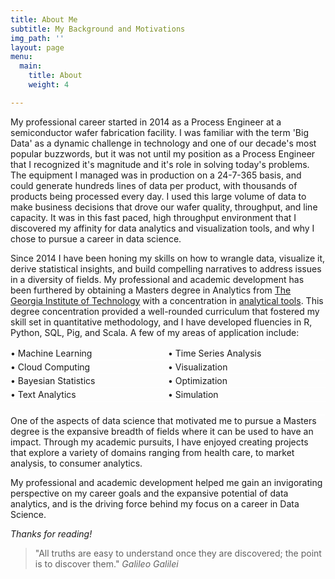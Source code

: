 ```yaml
---
title: About Me
subtitle: My Background and Motivations
img_path: ''
layout: page
menu:
  main:
    title: About
    weight: 4

---
```

My professional career started in 2014 as a Process Engineer at a semiconductor wafer fabrication facility. I was familiar with the term 'Big Data' as a dynamic challenge in technology and one of our decade's most popular buzzwords, but it was not until my position as a Process Engineer that I recognized it's magnitude and it's role in solving today's problems. The equipment I managed was in production on a 24-7-365 basis, and could generate hundreds lines of data per product, with thousands of products being processed every day. I used this large volume of data to make business decisions that drove our wafer quality, throughput, and line capacity. It was in this fast paced, high throughput environment that I discovered my affinity for data analytics and visualization tools, and why I chose to pursue a career in data science.

Since 2014 I have been honing my skills on how to wrangle data, visualize it, derive statistical insights, and build compelling narratives to address issues in a diversity of fields. My professional and academic development has been furthered by obtaining a Masters degree in Analytics from [The Georgia Institute of Technology](https://www.gatech.edu/about/rankings) with a concentration in [analytical tools](https://www.analytics.gatech.edu/curriculum/analytical-tools-track). This degree concentration provided a well-rounded curriculum that fostered my skill set in quantitative methodology, and I have developed fluencies in R, Python, SQL, Pig, and Scala. A few of my areas of application include:

<style>uli{
  width:760px;
  margin-bottom:20px;
  overflow:hidden;
  border-top:1px solid #ffffff;
}
lii{
  line-height:1.5em;
  border-bottom:1px solid #ffffff;
  float:left;
  display:inline;
}
#double lii  { width:50%;} <span class="code-comment">/* 2 col */</span>
#triple lii  { width:33.333%; } <span class="code-comment">/* 3 col */</span>
#quad lii    { width:25%; } <span class="code-comment">/* 4 col */</span>
#six lii     { width:16.666%; } <span class="code-comment">/* 6 col */</span></style>

<div>
<uli id = "double"><span class="code-comment"></span>
<lii>• Machine Learning</lii>
<lii>• Time Series Analysis</lii>
<lii>• Cloud Computing</lii>
<lii>• Visualization</lii>
<lii>• Bayesian Statistics</lii>
<lii>• Optimization</lii>
<lii>• Text Analytics</lii>
<lii>• Simulation</lii>
<lii><br/></lii>
<lii><br/></lii>
</uli></div>

<style type = "text/css">
<!-- .tab { margin-left: 80px;}
\-->
</style>


One of the aspects of data science that motivated me to pursue a Masters degree is the expansive breadth of fields where it can be used to have an impact. Through my academic pursuits, I have enjoyed creating projects that explore a variety of domains ranging from health care, to market analysis, to consumer analytics.

My professional and academic development helped me gain an invigorating perspective on my career goals and the expansive potential of data analytics, and is the driving force behind my focus on a career in Data Science.

_Thanks for reading!_

> "All truths are easy to understand once they are discovered; the point is to discover them." <cite>Galileo Galilei</cite>

<!--A short page about my background and motivations.-->